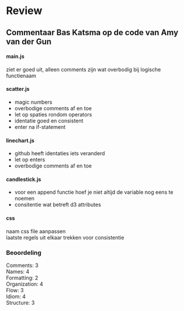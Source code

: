 # Review
## Commentaar Bas Katsma op de code van Amy van der Gun

#### main.js
ziet er goed uit, alleen comments zijn wat overbodig bij logische functienaam

#### scatter.js
- magic numbers
- overbodige comments af en toe
- let op spaties rondom operators
- identatie goed en consistent
- enter na if-statement

#### linechart.js
- github heeft identaties iets veranderd
- let op enters
- overbodige comments af en toe

#### candlestick.js
- voor een append functie hoef je niet altijd de variable nog eens te noemen
- consitentie wat betreft d3 attributes

#### css
naam css file aanpassen \
laatste regels uit elkaar trekken voor consistentie

### Beoordeling
Comments: 3 \
Names: 4 \
Formatting: 2 \
Organization: 4 \
Flow: 3 \
Idiom: 4 \
Structure: 3
